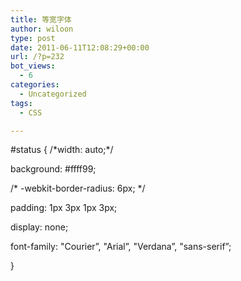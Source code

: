 ```yaml
---
title: 等宽字体
author: wiloon
type: post
date: 2011-06-11T12:08:29+00:00
url: /?p=232
bot_views:
  - 6
categories:
  - Uncategorized
tags:
  - CSS

---
```

#status { /\*width: auto;\*/
	  
background: #ffff99;
	  
/\* -webkit-border-radius: 6px; \*/
	  
padding: 1px 3px 1px 3px;
	  
display: none;
	  
font-family: "Courier&#8221;, "Arial&#8221;, "Verdana&#8221;, "sans-serif&#8221;;
  
}